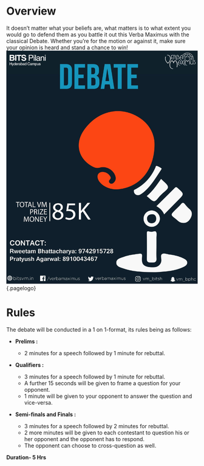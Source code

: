 <!-- TITLE: Debate -->
<!-- SUBTITLE: Don't raise your voice , Improve your argument -->

# Overview
It doesn’t matter what your beliefs are, what matters is to what extent you would go to defend them as you battle it out this Verba Maximus with the classical Debate. Whether you’re for the motion or against it, make sure your opinion is heard and stand a chance to win!
![Debate](/uploads/debate.jpg "Debate"){.pagelogo}
# Rules
The debate will be conducted in a 1 on 1-format, its rules being as follows:

- **Prelims :**
	- 2 minutes for a speech followed by 1 minute for rebuttal.

- **Qualifiers :**
	- 3 minutes for a speech followed by 1 minute for rebuttal.
	- A further 15 seconds will be given to frame a question for your opponent.
	- 1 minute will be given to your opponent to answer the question and vice-versa.

- **Semi-finals and Finals :**
	- 3 minutes for a speech followed by 2 minutes for rebuttal.
	- 2 more minutes will be given to each contestant to question his or her opponent and the opponent has to respond.
	- The opponent can choose to cross-question as well.

**Duration- 5 Hrs**